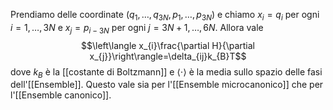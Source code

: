 Prendiamo delle coordinate $(q_{1},\ldots,q_{3N},p_{1},\ldots,p_{3N})$ e chiamo $x_{i}=q_{i}$ per ogni $i=1,\ldots,3N$ e $x_{j}=p_{i-3N}$ per ogni $j=3N+1,\ldots,6N$. Allora vale
$$\left\langle x_{i}\frac{\partial H}{\partial x_{j}}\right\rangle=\delta_{ij}k_{B}T$$
dove $k_{B}$ è la [[costante di Boltzmann]] e $\langle\cdot\rangle$ è la media sullo spazio delle fasi dell'[[Ensemble]]. Questo vale sia per l'[[Ensemble microcanonico]] che per l'[[Ensemble canonico]].